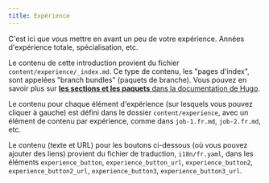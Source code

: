 ```yaml
---
title: Expérience
---
```


C'est ici que vous  mettre en avant un peu de votre expérience. Années d'expérience totale, spécialisation, etc.

Le contenu de cette introduction provient du fichier `content/experience/_index.md`.
Ce type de contenu, les "pages d'index", sont appelées "branch bundles" (paquets de branche). Vous pouvez en savoir plus sur [**les sections et les paquets** dans la documentation de Hugo](https://gohugo.io/content-management/sections/#template-selection).

Le contenu pour chaque élément d'expérience (sur lesquels vous pouvez cliquer à gauche) est défini dans le dossier `content/experience`, avec un élément de contenu par expérience, comme dans `job-1.fr.md`, `job-2.fr.md`, etc.

Le contenu (texte et URL) pour les boutons ci-dessous (où vous pouvez ajouter des liens) provient du fichier de traduction, `i18n/fr.yaml`, dans les éléments `experience_button`, `experience_button_url`, `experience_button2`, `experience_button2_url`, `experience_button3`, `experience_button3_url`.